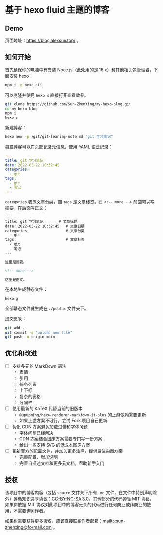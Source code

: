 # 基于 hexo fluid 主题的博客

## Demo

页面地址：<https://blog.alexsun.top/> 。

## 如何开始

首先确保你的电脑中有安装 Node.js（此处用的是 16.x）和其他相关包管理器，下面安装 hexo：

```bash
npm i -g hexo-cli
```

可以克隆并使用 `hexo s` 直接打开查看效果。

```bash
git clone https://github.com/Sun-ZhenXing/my-hexo-blog.git
cd my-hexo-blog
npm i
hexo s
```

新建博客：

```bash
hexo new -p /git/git-leaning-note.md "git 学习笔记"
```

每篇博客可以在头部记录元信息，使用 YAML 语法记录：

```yaml
---
title: git 学习笔记
date: 2022-05-22 10:32:45
categories:
  - git
tags:
  - git
  - 笔记
---
```

`categories` 表示文章分类，而 `tags` 是文章标签。在 `<!-- more -->` 前面可以写摘要，在后面写正文：


```html
---
title: git 学习笔记       # 文章标题
date: 2022-05-22 10:32:45   # 文章日期 
categories:                 # 文章分类
  - git
tags:                       # 文章标签
  - git
  - 笔记
---

这里是摘要。

<!-- more -->

这里是正文。
```

在本地生成静态文件：

```bash
hexo g
```

全部静态文件就生成在 `./public` 文件夹下。

提交更改：

```bash
git add .
git commit -m "upload new file"
git push -u origin main
```

## 优化和改进

* [ ] 支持多元的 MarkDown 语法
    - 表情
    - 引用
    - 任务列表
    - 上下标
    - 复杂的表格
    - 分隔栏
* [ ] 使用最新的 KaTeX 代替当前的旧版本
    - `@upupming/hexo-renderer-markdown-it-plus` 的上游依赖需要更新
    - 如果上述方案不可行，尝试 Fork 项目自己更新
* [ ] 优化 CDN 方案避免加载过慢和字体问题
    - 字体问题已经解决
    - CDN 方案结合图床方案需要专门写一份方案
    - 给出一些支持 SVG 的低成本图床方案
* [ ] 更新官方的配置文件，并加入更多注释，提供最佳实践方案
    - 完善配置，增加说明
    - 完善自描述文档和更多元文档，帮助新手入门

## 授权

该项目中的博客内容（包括 `source` 文件夹下所有 `.md` 文件，在文件中特别声明除外）遵循知识共享协议：[CC-BY-NC-SA 3.0](https://creativecommons.org/licenses/by-nc-sa/3.0/)，其他部分的代码遵循 MIT 协议，如果你依据 MIT 协议对此项目中的博客无关的代码进行任何商业或非商业的使用，不需要询问作者。

如果你需要获得更多授权，应该直接联系作者邮箱：<mailto:sun-zhenxing@foxmail.com> 。
